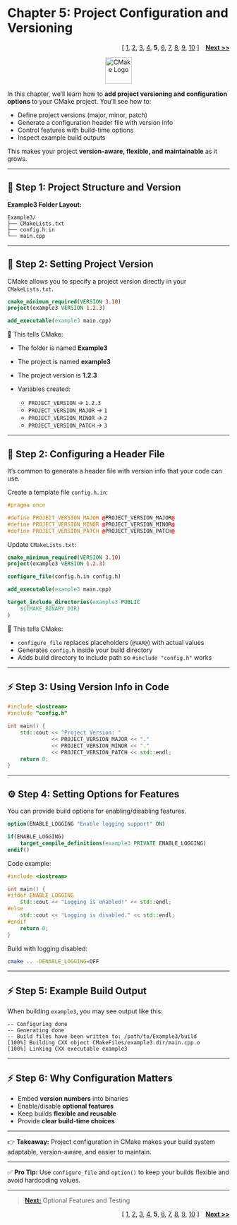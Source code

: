 # Chapter 5: Project Configuration and Versioning
<p align="right">
  [
  <a href="Chapter_1.md">1</a>,
  <a href="Chapter_2.md">2</a>,
  <a href="Chapter_3.md">3</a>,
  <a href="Chapter_4.md">4</a>,
  <b>5</b>,
  <a href="Chapter_6.md">6</a>,
  <a href="Chapter_7.md">7</a>,
  <a href="Chapter_8.md">8</a>,
  <a href="Chapter_9.md">9</a>,
  <a href="Chapter_10.md">10</a>
  ]
  <b>&nbsp;&nbsp;</b>
  <a href="Chapter_6.md"><b>Next >></b></a>
</p>
<p align="center">
  <img src="https://cmake.org/wp-content/uploads/2023/08/CMake-Mark-1.svg" alt="CMake Logo" width="60"/>
</p>

In this chapter, we’ll learn how to **add project versioning and configuration options** to your CMake project. You’ll see how to:

* Define project versions (major, minor, patch)
* Generate a configuration header file with version info
* Control features with build-time options
* Inspect example build outputs

This makes your project **version-aware, flexible, and maintainable** as it grows.

---

## 📂 Step 1: Project Structure and Version

**Example3 Folder Layout:**

```
Example3/
├── CMakeLists.txt
├── config.h.in
└── main.cpp
```

---

## 📂 Step 2: Setting Project Version

CMake allows you to specify a project version directly in your `CMakeLists.txt`.

```cmake
cmake_minimum_required(VERSION 3.10)
project(example3 VERSION 1.2.3)

add_executable(example3 main.cpp)
```

📌 This tells CMake:

* The folder is named **Example3**
* The project is named **example3**
* The project version is **1.2.3**
* Variables created:

  * `PROJECT_VERSION` → `1.2.3`
  * `PROJECT_VERSION_MAJOR` → `1`
  * `PROJECT_VERSION_MINOR` → `2`
  * `PROJECT_VERSION_PATCH` → `3`

---

## 📝 Step 2: Configuring a Header File

It’s common to generate a header file with version info that your code can use.

Create a template file `config.h.in`:

```cpp
#pragma once

#define PROJECT_VERSION_MAJOR @PROJECT_VERSION_MAJOR@
#define PROJECT_VERSION_MINOR @PROJECT_VERSION_MINOR@
#define PROJECT_VERSION_PATCH @PROJECT_VERSION_PATCH@
```

Update `CMakeLists.txt`:

```cmake
cmake_minimum_required(VERSION 3.10)
project(example3 VERSION 1.2.3)

configure_file(config.h.in config.h)

add_executable(example3 main.cpp)

target_include_directories(example3 PUBLIC
    ${CMAKE_BINARY_DIR}
)
```

📌 This tells CMake:

* `configure_file` replaces placeholders (`@VAR@`) with actual values
* Generates `config.h` inside your build directory
* Adds build directory to include path so `#include "config.h"` works

---

## ⚡ Step 3: Using Version Info in Code

```cpp
#include <iostream>
#include "config.h"

int main() {
    std::cout << "Project Version: "
              << PROJECT_VERSION_MAJOR << "."
              << PROJECT_VERSION_MINOR << "."
              << PROJECT_VERSION_PATCH << std::endl;
    return 0;
}
```

---

## ⚙️ Step 4: Setting Options for Features

You can provide build options for enabling/disabling features.

```cmake
option(ENABLE_LOGGING "Enable logging support" ON)

if(ENABLE_LOGGING)
    target_compile_definitions(example3 PRIVATE ENABLE_LOGGING)
endif()
```

Code example:

```cpp
#include <iostream>

int main() {
#ifdef ENABLE_LOGGING
    std::cout << "Logging is enabled!" << std::endl;
#else
    std::cout << "Logging is disabled." << std::endl;
#endif
    return 0;
}
```

Build with logging disabled:

```bash
cmake .. -DENABLE_LOGGING=OFF
```

---

## ⚡ Step 5: Example Build Output

When building `example3`, you may see output like this:

```
-- Configuring done
-- Generating done
-- Build files have been written to: /path/to/Example3/build
[100%] Building CXX object CMakeFiles/example3.dir/main.cpp.o
[100%] Linking CXX executable example3
```

---

## ⚡ Step 6: Why Configuration Matters

* Embed **version numbers** into binaries
* Enable/disable **optional features**
* Keep builds **flexible and reusable**
* Provide **clear build-time choices**

---

👉 **Takeaway:** Project configuration in CMake makes your build system adaptable, version-aware, and easier to maintain.

---

✅ **Pro Tip:** Use `configure_file` and `option()` to keep your builds flexible and avoid hardcoding values.

---

> [**Next:**](Chapter_6.md) Optional Features and Testing
<p align="right">
  [
  <a href="Chapter_1.md">1</a>,
  <a href="Chapter_2.md">2</a>,
  <a href="Chapter_3.md">3</a>,
  <a href="Chapter_4.md">4</a>,
  <b>5</b>,
  <a href="Chapter_6.md">6</a>,
  <a href="Chapter_7.md">7</a>,
  <a href="Chapter_8.md">8</a>,
  <a href="Chapter_9.md">9</a>,
  <a href="Chapter_10.md">10</a>
  ]
  <b>&nbsp;&nbsp;</b>
  <a href="Chapter_6.md"><b>Next >></b></a>
</p>
